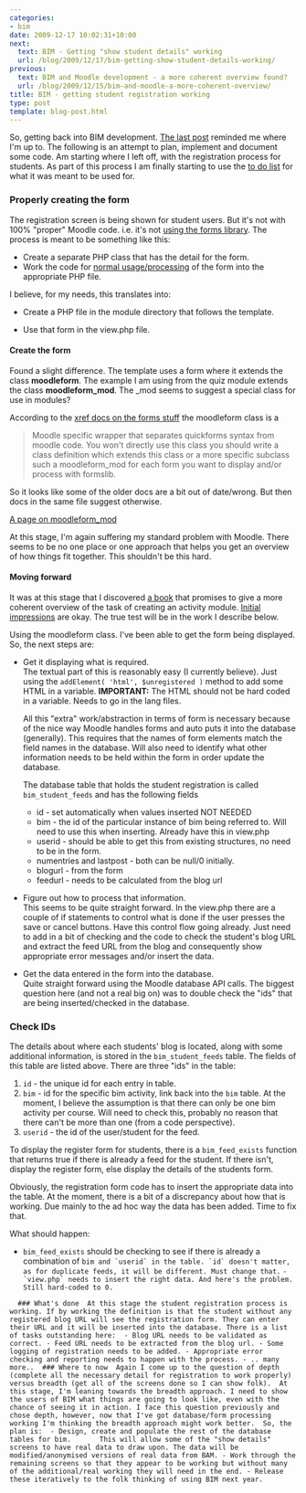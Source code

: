 ```yaml
---
categories:
- bim
date: 2009-12-17 10:02:31+10:00
next:
  text: BIM - Getting "show student details" working
  url: /blog/2009/12/17/bim-getting-show-student-details-working/
previous:
  text: BIM and Moodle development - a more coherent overview found?
  url: /blog/2009/12/15/bim-and-moodle-a-more-coherent-overview/
title: BIM - getting student registration working
type: post
template: blog-post.html
---
```

So, getting back into BIM development. [The last post](/blog/2009/12/14/getting-back-into-bim-summary-and-way-forward/) reminded me where I'm up to. The following is an attempt to plan, implement and document some code. Am starting where I left off, with the registration process for students. As part of this process I am finally starting to use the [to do list](/blog/research/bam-blog-aggregation-management/bim-to-do-list/) for what it was meant to be used for.

### Properly creating the form

The registration screen is being shown for student users. But it's not with 100% "proper" Moodle code. i.e. it's not [using the forms library](http://docs.moodle.org/en/Development:lib/formslib.php_Usage). The process is meant to be something like this:

- Create a separate PHP class that has the detail for the form.
- Work the code for [normal usage/processing](http://docs.moodle.org/en/Development:lib/formslib.php_Usage#Basic_Usage_in_A_Normal_Page) of the form into the appropriate PHP file.

I believe, for my needs, this translates into:

- Create a PHP file in the module directory that follows the template.

- Use that form in the view.php file.

#### Create the form

Found a slight difference. The template uses a form where it extends the class **moodleform**. The example I am using from the quiz module extends the class **moodleform\_mod**. The \_mod seems to suggest a special class for use in modules?

According to the [xref docs on the forms stuff](http://xref.moodle.org/nav.html?lib/formslib.php.html) the moodleform class is a

> Moodle specific wrapper that separates quickforms syntax from moodle code. You won't directly use this class you should write a class definition which extends this class or a more specific subclass such a moodleform\_mod for each form you want to display and/or process with formslib.

So it looks like some of the older docs are a bit out of date/wrong. But then docs in the same file suggest otherwise.

[A page on moodleform\_mod](http://phpdocs.moodle.org/19/default/moodleform_mod.html)

At this stage, I'm again suffering my standard problem with Moodle. There seems to be no one place or one approach that helps you get an overview of how things fit together. This shouldn't be this hard.

#### Moving forward

It was at this stage that I discovered [a book](http://www.packtpub.com/moodle-1-9-extension-development/book) that promises to give a more coherent overview of the task of creating an activity module. [Initial impressions](/blog/2009/12/15/bim-and-moodle-a-more-coherent-overview/) are okay. The true test will be in the work I describe below.

Using the moodleform class. I've been able to get the form being displayed. So, the next steps are:

- Get it displaying what is required.  
    The textual part of this is reasonably easy (I currently believe). Just using the `addElement( 'html', $unregistered )` method to add some HTML in a variable. **IMPORTANT:** The HTML should not be hard coded in a variable. Needs to go in the lang files.
    
    All this "extra" work/abstraction in terms of form is necessary because of the nice way Moodle handles forms and auto puts it into the database (generally). This requires that the names of form elements match the field names in the database. Will also need to identify what other information needs to be held within the form in order update the database.
    
    The database table that holds the student registration is called `bim_student_feeds` and has the following fields
    
    - id - set automatically when values inserted NOT NEEDED
    - bim - the id of the particular instance of bim being referred to. Will need to use this when inserting. Already have this in view.php
    - userid - should be able to get this from existing structures, no need to be in the form.
    - numentries and lastpost - both can be null/0 initially.
    - blogurl - from the form
    - feedurl - needs to be calculated from the blog url
- Figure out how to process that information.  
    This seems to be quite straight forward. In the view.php there are a couple of if statements to control what is done if the user presses the save or cancel buttons. Have this control flow going already. Just need to add in a bit of checking and the code to check the student's blog URL and extract the feed URL from the blog and consequently show appropriate error messages and/or insert the data.
- Get the data entered in the form into the database.  
    Quite straight forward using the Moodle database API calls. The biggest question here (and not a real big on) was to double check the "ids" that are being inserted/checked in the database.

### Check IDs

The details about where each students' blog is located, along with some additional information, is stored in the `bim_student_feeds` table. The fields of this table are listed above. There are three "ids" in the table:

1. `id` - the unique id for each entry in table.
2. `bim` - id for the specific bim activity, link back into the `bim` table. At the moment, I believe the assumption is that there can only be one bim activity per course. Will need to check this, probably no reason that there can't be more than one (from a code perspective).
3. `userid` - the id of the user/student for the feed.

To display the register form for students, there is a `bim_feed_exists` function that returns true if there is already a feed for the student. If there isn't, display the register form, else display the details of the students form.

Obviously, the registration form code has to insert the appropriate data into the table. At the moment, there is a bit of a discrepancy about how that is working. Due mainly to the ad hoc way the data has been added. Time to fix that.

What should happen:

- `bim_feed_exists` should be checking to see if there is already a combination of ``bim and `userid` in the table. `id` doesn't matter, as for duplicate feeds, it will be different. Must change that.``
``- `view.php` needs to insert the right data. And here's the problem. Still hard-coded to 0.``

`   ### What's done  At this stage the student registration process is working. If by working the definition is that the student without any registered blog URL will see the registration form. They can enter their URL and it will be inserted into the database. There is a list of tasks outstanding here:  - Blog URL needs to be validated as correct. - Feed URL needs to be extracted from the blog url. - Some logging of registration needs to be added. - Appropriate error checking and reporting needs to happen with the process. - .. many more..  ### Where to now  Again I come up to the question of depth (complete all the necessary detail for registration to work properly) versus breadth (get all of the screens done so I can show folk).  At this stage, I'm leaning towards the breadth approach. I need to show the users of BIM what things are going to look like, even with the chance of seeing it in action. I face this question previously and chose depth, however, now that I've got database/form processing working I'm thinking the breadth approach might work better.  So, the plan is:  - Design, create and populate the rest of the database tables for bim.       This will allow some of the "show details" screens to have real data to draw upon. The data will be modified/anonymised versions of real data from BAM. - Work through the remaining screens so that they appear to be working but without many of the additional/real working they will need in the end. - Release these iteratively to the folk thinking of using BIM next year.   `